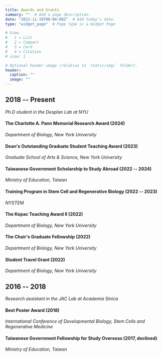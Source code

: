 ```yaml
---
title: Awards and Grants
summary: ""  # Add a page description.
date: "2022-11-19T00:00:00Z"  # Add today's date.
type: "widget_page"  # Page type is a Widget Page

# View.
#   1 = List
#   2 = Compact
#   3 = Card
#   4 = Citation
# view: 1

# Optional header image (relative to `static/img/` folder).
header:
  caption: ""
  image: ""
---
```


## **2018 -- Present**

*Ph.D student in the Desplan Lab at NYU*

#### The Charlotte A. Pann Memorial Research Award (2024)
*Department of Biology, New York University*

#### Dean's Outstanding Graduate Student Teaching Award (2023)
*Graduate School of Arts & Science, New York University*

#### Taiwanese Government Scholarship to Study Abroad (2022 -- 2024)
*Ministry of Education, Taiwan*

#### Training Program in Stem Cell and Regenerative Biology (2022 -- 2023)
*NYSTEM*

#### The Kopac Teaching Award II (2022)
*Department of Biology, New York University*

#### The Chair's Graduate Fellowship (2022)
*Department of Biology, New York University*

#### Student Travel Grant (2022)
*Department of Biology, New York University*

## **2016 -- 2018**

*Research assistant in the JAC Lab at Academia Sinica*

#### Best Poster Award (2018)
*International Conference of Developmental Biology, Stem Cells and Regenerative
Medicine*

#### Taiwanese Government Fellowship for Study Overseas (2017, declined)
*Ministry of Education, Taiwan*
